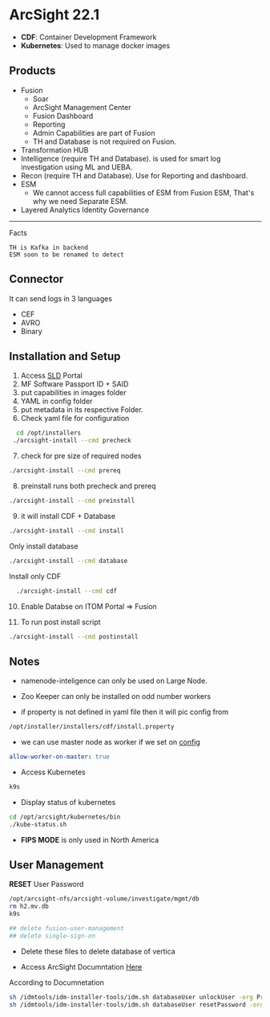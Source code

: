 # ArcSight 22.1

* **CDF**: Container Development Framework
* **Kubernetes**: Used to manage docker images

## Products

* Fusion
  * Soar
  * ArcSight Management Center
  * Fusion Dashboard
  * Reporting
  * Admin Capabilities are part of Fusion
  * TH and Database is not required on Fusion.
* Transformation HUB
* Intelligence (require TH and Database). is used for smart log investigation using ML and UEBA.
* Recon (require TH and Database). Use for Reporting and dashboard.
* ESM
  * We cannot access full capabilities of ESM from Fusion ESM, That's why we need Separate ESM.
* Layered Analytics Identity Governance

---
Facts

``` notes
TH is Kafka in backend
ESM soon to be renamed to detect
```

## Connector

It can send logs in 3 languages

* CEF
* AVRO
* Binary

## Installation and Setup

  1. Access [SLD](https://sld.microfocus.com/) Portal
  2. MF Software Passport ID + SAID
  3. put capabilities in images folder
  4. YAML in config folder
  5. put metadata in its respective Folder.
  6. Check yaml file for configuration

  ``` bash
    cd /opt/installers
   ./arcsight-install --cmd precheck
   ```

   7. check for pre size of required nodes

  ``` bash
  ./arcsight-install --cmd prereq
  ```

  8. preinstall runs both precheck and prereq

  ``` bash
  ./arcsight-install --cmd preinstall
  ```

  9. it will install CDF + Database

  ``` bash
  ./arcsight-install --cmd install
  ```

  Only install database

  ``` bash
  ./arcsight-install --cmd database
  ```

  Install only CDF

``` bash
  ./arcsight-install --cmd cdf
```
10. Enable Databse on ITOM Portal => Fusion

11. To run post install script

  ``` bash
  ./arcsight-install --cmd postinstall
  ```
## Notes

* namenode-inteligence can only be used on Large Node.

* Zoo Keeper can only be installed on odd number workers

* if property is not defined in yaml file then it will pic config from

``` bash
/opt/installer/installers/cdf/install.property
 ```

* we can use master node as worker if we set on [config](./example-config.yaml)

``` yaml
allow-worker-on-master: true
```

* Access Kubernetes

``` bash
k9s
```

* Display status of kubernetes

``` bash
cd /opt/arcsight/kubernetes/bin
./kube-status.sh
```
* **FIPS MODE** is only used in North America
## User Management

**RESET**  User Password

``` bash
/opt/arcsight-nfs/arcsight-volume/investigate/mgmt/db
rm h2.mv.db
k9s

## delete fusion-user-management 
## delete single-sign-on 
```

* Delete these files to delete database of vertica

* Access ArcSight Documntation [Here](https://www.microfocus.com/documentation/arcsight/arcsight-platform-22.1/pdfdoc/arcsight-admin-guide-22.1/arcsight-admin-guide-22.1.pdf)

According to Documnetation
``` bash
sh /idmtools/idm-installer-tools/idm.sh databaseUser unlockUser -org Provider -name admin
sh /idmtools/idm-installer-tools/idm.sh databaseUser resetPassword -org Provider -name "admin" -plainPwd "NEWPASSWORD"
```

